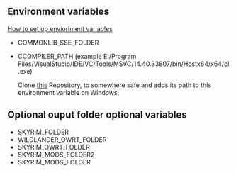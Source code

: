 ## Environment variables

[How to set up envioriment variables](https://gist.github.com/Thiago099/b45ec7832fb754325b29a61006bcd10c)

- COMMONLIB_SSE_FOLDER
- CCOMPILER_PATH (example E:/Program Files/VisualStudio/IDE/VC/Tools/MSVC/14.40.33807/bin/Hostx64/x64/cl.exe)

  Clone [this](https://github.com/CharmedBaryon/CommonLibSSE-NG) Repository, to somewhere safe and adds its path to this environment variable on Windows.
  
## Optional ouput folder optional variables

- SKYRIM_FOLDER
- WILDLANDER_OWRT_FOLDER
- SKYRIM_OWRT_FOLDER
- SKYRIM_MODS_FOLDER2
- SKYRIM_MODS_FOLDER
